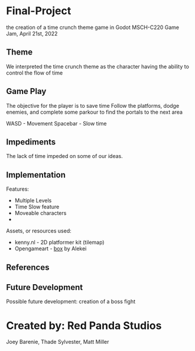 # Final-Project
the creation of a time crunch theme game in Godot
MSCH-C220 Game Jam, April 21st, 2022

## Theme
We interpreted the time crunch theme as the character having the ability to control the flow of time

## Game Play
The objective for the player is to save time
Follow the platforms, dodge enemies, and complete some parkour to find the portals to the next area

WASD - Movement
Spacebar - Slow time

## Impediments
The lack of time impeded on some of our ideas.

## Implementation
Features:
- Multiple Levels
- Time Slow feature
- Moveable characters
- 

Assets, or resources used:
- kenny.nl - 2D platformer kit (tilemap)
- Opengameart - [box](https://opengameart.org/content/box-2) by Alekei

## References


## Future Development
Possible future development: creation of a boss fight

# Created by: Red Panda Studios
Joey Barenie, Thade Sylvester, Matt Miller

